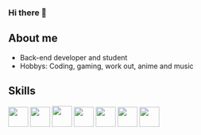 ### Hi there 👋
<link rel="stylesheet" href="https://cdn.jsdelivr.net/gh/devicons/devicon@v2.15.1/devicon.min.css"> 

## About me

- Back-end developer and student
- Hobbys: Coding, gaming, work out, anime and music

## Skills

<img src="https://cdn.jsdelivr.net/gh/devicons/devicon/icons/cplusplus/cplusplus-original.svg" width="40" height="40"/> <img src="https://cdn.jsdelivr.net/gh/devicons/devicon/icons/csharp/csharp-original.svg" width="40" height="40"/> <img src="https://cdn.jsdelivr.net/gh/devicons/devicon/icons/java/java-original.svg" width="40" height="42"/> <img src="https://cdn.jsdelivr.net/gh/devicons/devicon/icons/php/php-plain.svg" width="40" height="40"/> <img src="https://cdn.jsdelivr.net/gh/devicons/devicon/icons/mysql/mysql-plain.svg" width="40" height="40"/> <img src="https://cdn.jsdelivr.net/gh/devicons/devicon/icons/dot-net/dot-net-original.svg" width="40" height="40"/>
[<img src="https://cdn.jsdelivr.net/gh/devicons/devicon/icons/unity/unity-original-wordmark.svg" width="40" height="40"/>](https://www.google.com/url?sa=i&url=https%3A%2F%2Fwww.pngitem.com%2Fso%2Funitylogo%2F&psig=AOvVaw2Z1PQbhAaIX2UfJP8tmMyb&ust=1683377127006000&source=images&cd=vfe&ved=0CBEQjRxqFwoTCNDP78-a3v4CFQAAAAAdAAAAABAD)
